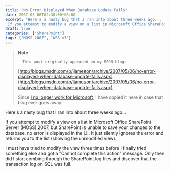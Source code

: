 ```yaml
---
title: "No Error Displayed When Database Update Fails"
date: 2007-05-06T02:38:00+08:00
excerpt: "Here’s a nasty bug that I ran into about three weeks ago... 
 If you attempt to modify a view on a list in Microsoft Office SharePoint Server (MOSS) 2007, but SharePoint is unable to save your changes to the database, no error is displayed in the UI..."
draft: true
categories: ["SharePoint"]
tags: ["MOSS 2007", "WSS v3"]
---
```


> **Note**
> 
>       This post originally appeared on my MSDN blog:
> 
> [http://blogs.msdn.com/b/jjameson/archive/2007/05/06/no-error-displayed-when-database-update-fails.aspx](http://blogs.msdn.com/b/jjameson/archive/2007/05/06/no-error-displayed-when-database-update-fails.aspx)
> 
> Since
> [I no longer work for Microsoft](/blog/jjameson/2011/09/02/last-day-with-microsoft), I have copied it here in case that
> blog ever goes away.

Here's a nasty bug that I ran into about three weeks ago...

If you attempt to modify a view on a list in Microsoft Office SharePoint
Server (MOSS) 2007, but SharePoint is unable to save your changes to the database,
no error is displayed in the UI. It just silently ignores the error and returns
you to the list (showing the unmodified view).

I must have tried to modify the view three times before I finally tried something
else and got a "Cannot complete this action" message. Only then did I start
combing through the SharePoint log files and discover that the transaction log
on SQL was full.

